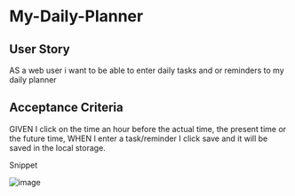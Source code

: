 # My-Daily-Planner

## User Story

AS a web user i want to be able to enter daily tasks and or reminders to my daily planner 

## Acceptance Criteria 

GIVEN I click on the time an hour before the actual time, the present time or the future time, WHEN I enter a task/reminder I click save and it will be saved in the local storage. 

Snippet

![image](https://user-images.githubusercontent.com/105687133/213349654-dc4bc140-664d-413d-854e-207bcd33a337.png)
